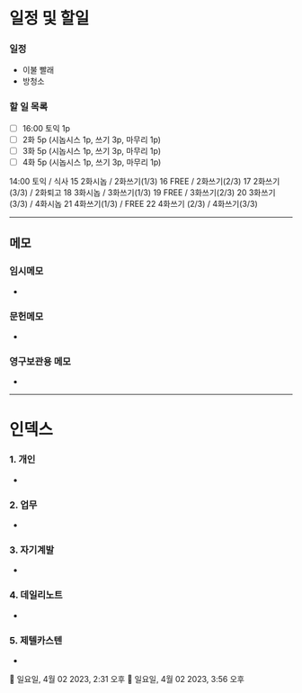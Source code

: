 # 일정 및 할일
### 일정
- 이불 빨래
- 방청소

### 할 일 목록
 
- [ ] 16:00 토익 1p
- [ ] 2화 5p (시놉시스 1p, 쓰기 3p, 마무리 1p)
- [ ] 3화 5p (시놉시스 1p, 쓰기 3p, 마무리 1p)
- [ ] 4화 5p (시놉시스 1p, 쓰기 3p, 마무리 1p)

14:00 토익 / 식사
15 2화시놉 / 2화쓰기(1/3)
16 FREE / 2화쓰기(2/3)
17 2화쓰기(3/3) / 2화퇴고
18 3화시놉 / 3화쓰기(1/3)
19 FREE / 3화쓰기(2/3)
20 3화쓰기(3/3) / 4화시놉
21 4화쓰기(1/3) / FREE
22 4화쓰기 (2/3) / 4화쓰기(3/3)

---

## 메모

### 임시메모
- 
### 문헌메모
- 

### 영구보관용 메모
- 

---

# 인덱스
### 1. 개인 
- 
### 2. 업무
- 
### 3. 자기계발
- 
### 4. 데일리노트
- 
### 5. 제텔카스텐
- 
🍅 일요일, 4월 02 2023, 2:31 오후🍅 일요일, 4월 02 2023, 3:56 오후